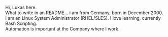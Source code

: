 Hi, Lukas here. <br>
What to write in an README... i am from Germany, born in December 2000. <br>
I am an Linux System Administrator (RHEL/SLES).
I love learning, currently Bash Scripting. <br>
Automation is important at the Company where I work.
